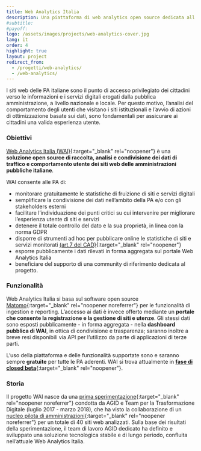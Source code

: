 ```yaml
---
title: Web Analytics Italia
description: Una piattaforma di web analytics open source dedicata all’analisi dei dati di traffico dei siti della Pubblica Amministrazione.
#subtitle:
#payoff:
logo: /assets/images/projects/web-analytics-cover.jpg
lang: it
order: 4
highlight: true
layout: project
redirect_from:
  - /progetti/web-analytics/
  - /web-analytics/
---
```


I siti web delle PA italiane sono il punto di accesso privilegiato dei
cittadini verso le informazioni e i servizi digitali erogati dalla pubblica
amministrazione, a livello nazionale e locale. Per questo motivo, l’analisi del
comportamento degli utenti che visitano i siti istituzionali e l’avvio di
azioni di ottimizzazione basate sui dati, sono fondamentali per assicurare ai
cittadini una valida esperienza utente.


### Obiettivi

[Web Analytics Italia (WAI)](https://webanalytics.italia.it/){:target="_blank" rel="noopener"} è una **soluzione
open source di raccolta, analisi e condivisione dei dati di traffico e
comportamento utente dei siti web delle amministrazioni pubbliche italiane**.

WAI consente alle PA di:

- monitorare gratuitamente le statistiche di fruizione di siti e servizi
  digitali
- semplificare la condivisione dei dati nell’ambito della PA e/o con gli
  stakeholders esterni
- facilitare l’individuazione dei punti critici su cui intervenire per
  migliorare l’esperienza utente di siti e servizi
- detenere il totale controllo del dato e la sua proprietà, in linea con la
  norma GDPR
- disporre di strumenti ad hoc per pubblicare online le statistiche di siti e
  servizi monitorati [(art.7 del
  CAD)](https://docs.italia.it/italia/piano-triennale-ict/codice-amministrazione-digitale-docs/it/v2017-12-13/_rst/capo1_sezione2_art7.html?highlight=statistiche%20utilizzo){:target="_blank" rel="noopener"}
- esporre pubblicamente i dati rilevati in forma aggregata sul portale Web
  Analytics Italia
- beneficiare del supporto di una community di riferimento dedicata al progetto.

### Funzionalità

Web Analytics Italia si basa sul software open source
[Matomo](https://matomo.org/){:target="_blank" rel="noopener noreferrer"} per le funzionalità di ingestion e reporting.
L’accesso ai dati è invece offerto mediante un **portale che consente la
registrazione e la gestione di siti e utenze**. Gli stessi dati sono esposti
pubblicamente - in forma aggregata - nella **dashboard pubblica di WAI**, in
ottica di condivisione e trasparenza; saranno inoltre a breve resi disponibili
via API per l’utilizzo da parte di applicazioni di terze parti.

L’uso della piattaforma e delle funzionalità supportate sono e saranno sempre
**gratuite** per tutte le PA aderenti. WAI si trova attualmente in [**fase di
closed beta**](https://webanalytics.italia.it/faq#fase-sperimentazione){:target="_blank" rel="noopener"}.

### Storia

Il progetto WAI nasce da una [prima
sperimentazione](https://medium.com/designers-italia/cosa-abbiamo-imparato-su-piwik-64b336d78888){:target="_blank" rel="noopener noreferrer"}
condotta da AGID e Team per la Trasformazione Digitale (luglio 2017 - marzo
2018), che ha visto la collaborazione di un [nucleo pilota di
amministrazioni](https://medium.com/designers-italia/cosa-fanno-gli-utenti-del-sito-di-un-comune-ce-lo-dice-piwik-dedc67504b35){:target="_blank" rel="noopener noreferrer"}
per un totale di 40 siti web analizzati. Sulla base dei risultati della
sperimentazione, il team di lavoro AGID dedicato ha definito e sviluppato una
soluzione tecnologica stabile e di lungo periodo, confluita nell’attuale Web
Analytics Italia.

